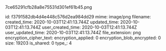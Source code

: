 7ce65291cfb28a8e75531d301ef61b45.png

id: f3791582db4d4e448c576d2ea984dd29
mime: image/png
filename: 
created_time: 2020-10-03T12:41:13.744Z
updated_time: 2020-10-03T12:41:13.744Z
user_created_time: 2020-10-03T12:41:13.744Z
user_updated_time: 2020-10-03T12:41:13.744Z
file_extension: png
encryption_cipher_text: 
encryption_applied: 0
encryption_blob_encrypted: 0
size: 19203
is_shared: 0
type_: 4